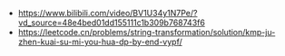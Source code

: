 - https://www.bilibili.com/video/BV1U34y1N7Pe/?vd_source=48e4bed01dd155111c1b309b768743f6
- https://leetcode.cn/problems/string-transformation/solution/kmp-ju-zhen-kuai-su-mi-you-hua-dp-by-end-vypf/
